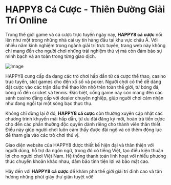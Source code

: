 # HAPPY8 Cá Cược - Thiên Đường Giải Trí Online

Trong thế giới game và cá cược trực tuyến ngày nay, **HAPPY8 cá cược** nổi lên như một trong những nhà cái uy tín hàng đầu tại khu vực châu Á. Với nhiều năm kinh nghiệm trong ngành giải trí trực tuyến, trang web này không chỉ mang đến cho người chơi những trải nghiệm thú vị mà còn đảm bảo sự minh bạch và an toàn trong từng giao dịch.

![Image](https://github.com/user-attachments/assets/bd51ea9f-0666-407b-a7a7-98ead6de688c)

HAPPY8 cung cấp đa dạng các trò chơi hấp dẫn từ cá cược thể thao, casino trực tuyến, slot games cho đến xổ số và poker. Người chơi có thể dễ dàng đặt cược vào các trận đấu thể thao lớn nhỏ trên toàn thế giới, từ bóng đá, bóng rổ đến cricket và tennis. Đặc biệt, cổng game này còn mang đến các sảnh casino đẳng cấp với dealer chuyên nghiệp, giúp người chơi cảm nhận như đang ngồi tại một sòng bạc thực thụ.

Không chỉ dừng lại ở đó, **HAPPY8 cá cược** còn thường xuyên cập nhật các chương trình khuyến mãi hấp dẫn, từ ưu đãi đăng ký mới, hoàn trả tiền cược cho đến các phần thưởng độc quyền dành riêng cho thành viên thân thiết. Điều này giúp người chơi luôn cảm thấy được đãi ngộ và có thêm động lực để tham gia vào các trò chơi thú vị.

Giao diện website của HAPPY8 được thiết kế hiện đại và thân thiện với người dùng, hỗ trợ đa ngôn ngữ, trong đó có tiếng Việt, tạo điều kiện thuận lợi cho người chơi Việt Nam. Hệ thống thanh toán linh hoạt với nhiều phương thức chuyển khoản khác nhau, đảm bảo tính tiện lợi và bảo mật cao.

Hãy đến với **HAPPY8 cá cược** để khám phá thế giới giải trí đỉnh cao và tận hưởng những phút giây thư giãn tuyệt vời!
